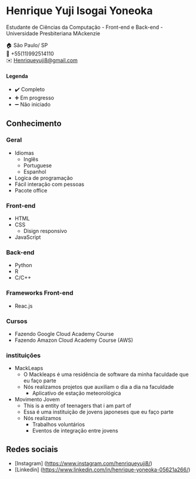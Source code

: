 # Henrique Yuji Isogai Yoneoka
Estudante de Ciências da Computação - Front-end e Back-end - Universidade Presbiteriana MAckenzie

:house:     São Paulo/ SP <br>
:iphone:    +55(11)992514110 <br>
:envelope:  Henriqueyuji8@gmail.com

#### Legenda
* :heavy_check_mark:  Completo
* :heavy_plus_sign:   Em progresso
* :heavy_minus_sign:  Não iniciado

## Conhecimento

### Geral
* Idiomas
  * Inglês
  * Portuguese
  * Espanhol
* Logica de programação
* Fácil interação com pessoas 
* Pacote office 
  
### Front-end
* HTML
* CSS
    * Disign responsivo
* JavaScript
    
### Back-end
* Python
* R
* C/C++

### Frameworks Front-end
* Reac.js

### Cursos
* Fazendo Google Cloud Academy Course
* Fazendo Amazon Cloud Academy Course (AWS)

### instituições 
* MackLeaps
  * O Mackleaps é uma residência de software da minha faculdade que eu faço parte
  * Nós realizamos projetos que auxiliam o dia a dia na faculdade
    * Aplicativo de estação meteorológica
* Movimento Jovem
  * This is a entity of teenagers that i am part of
  * Essa é uma instituição de jovens japoneses que eu faço parte
  * Nós realizamos
    * Trabalhos voluntários
    * Eventos de integração entre jovens 
    
## Redes sociais
* [Instagram] (https://www.instagram.com/henriqueyuji8/)
* [Linkedin] (https://www.linkedin.com/in/henrique-yoneoka-05621a266/)
